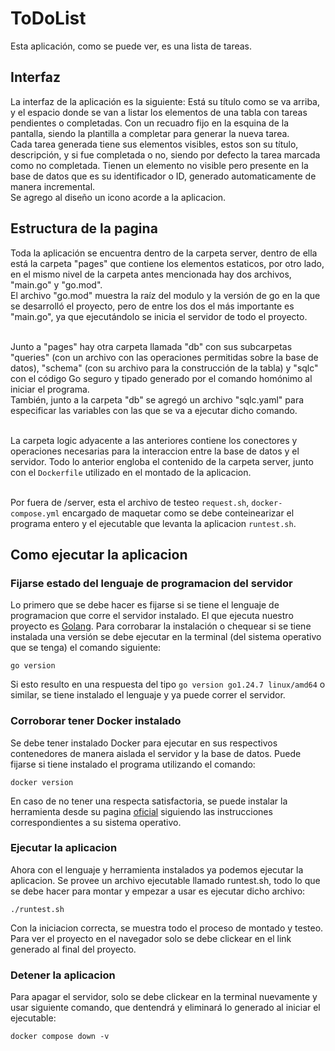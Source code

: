 # ToDoList

Esta aplicación, como se puede ver, es una lista de tareas.

## Interfaz

La interfaz de la aplicación es la siguiente: Está su título como se va arriba, y el espacio donde se van a listar los elementos de una tabla con tareas pendientes o 
completadas. Con un recuadro fijo en la esquina de la pantalla, siendo la plantilla a completar para generar la nueva tarea.<br/>
Cada tarea generada tiene sus elementos visibles, estos son su título, descripción, y si fue completada o no, siendo por defecto la tarea marcada como no completada. Tienen un elemento no visible pero presente en la base de datos que es su identificador o ID, generado automaticamente de manera incremental.<br/>
Se agrego al diseño un icono acorde a la aplicacion.

## Estructura de la pagina

Toda la aplicación se encuentra dentro de la carpeta server, dentro de ella está la carpeta "pages" que contiene los elementos estaticos, por otro lado, en el mismo nivel de la carpeta antes mencionada hay dos archivos, "main.go" y "go.mod". <br/> El archivo "go.mod" muestra la raíz del modulo y la versión de go en la que se desarrolló el proyecto, pero de entre los dos el más importante es "main.go", ya que ejecutándolo se inicia el servidor de todo el proyecto. <br/><br/>

Junto a "pages" hay otra carpeta llamada "db" con sus subcarpetas "queries" (con un archivo con las operaciones permitidas sobre la base de datos), "schema" (con su archivo para la construcción de la tabla) y "sqlc" con el código Go seguro y tipado generado por el comando homónimo al iniciar el programa.<br/>
También, junto a la carpeta "db" se agregó un archivo "sqlc.yaml" para especificar las variables con las que se va a ejecutar dicho comando.<br/><br/>

La carpeta logic adyacente a las anteriores contiene los conectores y operaciones necesarias para la interaccion entre la base de datos y el servidor. Todo lo anterior engloba el contenido de la carpeta server, junto con el `Dockerfile` utilizado en el montado de la aplicacion.<br/><br/>

Por fuera de /server, esta el archivo de testeo `request.sh`, `docker-compose.yml` encargado de maquetar como se debe conteinearizar el programa entero y el ejecutable que levanta la aplicacion `runtest.sh`.

## Como ejecutar la aplicacion

### Fijarse estado del lenguaje de programacion del servidor
Lo primero que se debe hacer es fijarse si se tiene el lenguaje de programacion que corre el servidor instalado. El que ejecuta nuestro proyecto es [Golang](https://go.dev/). Para corrobarar la instalación o chequear si se tiene instalada una versión se debe ejecutar en la terminal (del sistema operativo que se tenga) el comando siguiente:
```
go version
```
Si esto resulto en una respuesta del tipo `go version go1.24.7 linux/amd64` o similar, se tiene instalado el lenguaje y ya puede correr el servidor.

### Corroborar tener Docker instalado 
Se debe tener instalado Docker para ejecutar en sus respectivos contenedores de manera aislada el servidor y la base de datos. Puede fijarse si tiene instalado el programa utilizando el comando:
```
docker version
```
En caso de no tener una respecta satisfactoria, se puede instalar la herramienta desde su pagina [oficial](https://docs.docker.com/engine/install/) siguiendo las instrucciones correspondientes a su sistema operativo.

### Ejecutar la aplicacion
Ahora con el lenguaje y herramienta instalados ya podemos ejecutar la aplicacion. Se provee un archivo ejecutable llamado runtest.sh, todo lo que se debe hacer para montar y empezar a usar es ejecutar dicho archivo:
```
./runtest.sh
```
Con la iniciacion correcta, se muestra todo el proceso de montado y testeo. Para ver el proyecto en el navegador solo se debe clickear en el link generado al final del proyecto.

### Detener la aplicacion
Para apagar el servidor, solo se debe clickear en la terminal nuevamente y usar siguiente comando, que dentendrá y eliminará lo generado al iniciar el ejecutable:
```
docker compose down -v
```